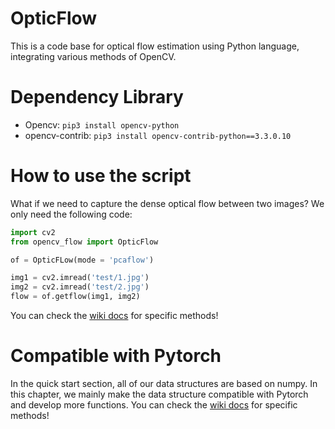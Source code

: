 # OpticFlow
This is a code base for optical flow estimation using Python language, integrating various methods of OpenCV.
# Dependency Library

- Opencv: ```pip3 install opencv-python```
- opencv-contrib: ```pip3 install opencv-contrib-python==3.3.0.10```

# How to use the script

What if we need to capture the dense optical flow between two images? We only need the following code:

```python
import cv2
from opencv_flow import OpticFlow

of = OpticFLow(mode = 'pcaflow')

img1 = cv2.imread('test/1.jpg')
img2 = cv2.imread('test/2.jpg')
flow = of.getflow(img1, img2)
```

You can check the [wiki docs](https://github.com/gongpx20069/OpticFlow/wiki/Quick-start) for specific methods!

# Compatible with Pytorch

In the quick start section, all of our data structures are based on numpy. In this chapter, we mainly make the data structure compatible with Pytorch and develop more functions.
You can check the [wiki docs](https://github.com/gongpx20069/OpticFlow/wiki/Compatible-with-Pytorch) for specific methods!
